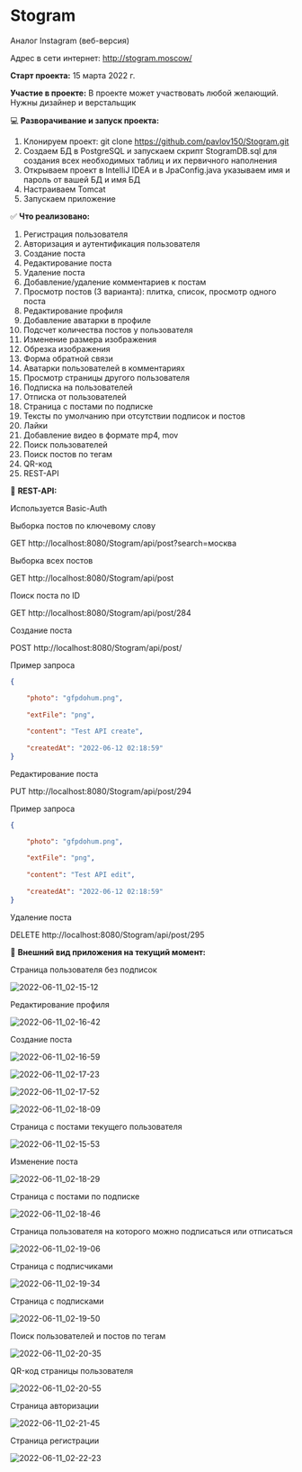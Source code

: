 # Stogram
Аналог Instagram (веб-версия)

Адрес в сети интернет: http://stogram.moscow/

**Старт проекта:** 15 марта 2022 г.

**Участие в проекте:**
В проекте может участвовать любой желающий. Нужны дизайнер и верстальщик

:computer: **Разворачивание и запуск проекта:**
1. Клонируем проект: git clone https://github.com/pavlov150/Stogram.git
2. Создаем БД в PostgreSQL и запускаем скрипт StogramDB.sql для создания всех необходимых таблиц и их первичного наполнения
3. Открываем проект в IntelliJ IDEA и в JpaConfig.java указываем имя и пароль от вашей БД и имя БД
4. Настраиваем Tomcat
5. Запускаем приложение

:white_check_mark: **Что реализовано:**
1. Регистрация пользователя
2. Авторизация и аутентификация пользователя
3. Создание поста
4. Редактирование поста
5. Удаление поста
6. Добавление/удаление комментариев к постам
7. Просмотр постов (3 варианта): плитка, список, просмотр одного поста
8. Редактирование профиля
9. Добавление аватарки в профиле
10. Подсчет количества постов у пользователя
11. Изменение размера изображения
12. Обрезка изображения
13. Форма обратной связи
14. Аватарки пользователей в комментариях
15. Просмотр страницы другого пользователя
16. Подписка на пользователей
17. Отписка от пользователей
18. Страница с постами по подписке
19. Тексты по умолчанию при отсутствии подписок и постов
20. Лайки
21. Добавление видео в формате mp4, mov
22. Поиск пользователей
23. Поиск постов по тегам
24. QR-код
25. REST-API

:abcd: **REST-API:**

Используется Basic-Auth

Выборка постов по ключевому слову

GET http://localhost:8080/Stogram/api/post?search=москва


Выборка всех постов

GET http://localhost:8080/Stogram/api/post


Поиск поста по ID

GET http://localhost:8080/Stogram/api/post/284


Создание поста

POST http://localhost:8080/Stogram/api/post/

Пример запроса

```json
{

    "photo": "gfpdohum.png",
    
    "extFile": "png",
    
    "content": "Test API create",
    
    "createdAt": "2022-06-12 02:18:59"
}
```

Редактирование поста

PUT http://localhost:8080/Stogram/api/post/294

Пример запроса

```json
{

    "photo": "gfpdohum.png",
    
    "extFile": "png",
    
    "content": "Test API edit",
    
    "createdAt": "2022-06-12 02:18:59"
}
```

Удаление поста

DELETE http://localhost:8080/Stogram/api/post/295


:iphone: **Внешний вид приложения на текущий момент:**

Страница пользователя без подписок

![2022-06-11_02-15-12](https://user-images.githubusercontent.com/15989675/173162035-7e5966cb-6fe5-462e-9eab-a91141f508fd.jpg)

Редактирование профиля

![2022-06-11_02-16-42](https://user-images.githubusercontent.com/15989675/173162059-9fcea065-275c-48cd-8554-d6d594e8c056.jpg)

Создание поста

![2022-06-11_02-16-59](https://user-images.githubusercontent.com/15989675/173162082-c23c1604-e3c1-4c10-836e-36ffdeb51106.jpg)

![2022-06-11_02-17-23](https://user-images.githubusercontent.com/15989675/173162100-e1d511b5-d6eb-46e4-a581-c821376ea52c.jpg)

![2022-06-11_02-17-52](https://user-images.githubusercontent.com/15989675/173162104-92728f23-4513-44bf-820a-aa80d1ba76ab.jpg)

![2022-06-11_02-18-09](https://user-images.githubusercontent.com/15989675/173162139-71dc521b-af7b-4e61-ad51-15b13dd21d26.jpg)

Страница с постами текущего пользователя

![2022-06-11_02-15-53](https://user-images.githubusercontent.com/15989675/173162151-cfc859ba-fe45-43a7-b04f-141567f019fb.jpg)

Изменение поста

![2022-06-11_02-18-29](https://user-images.githubusercontent.com/15989675/173162194-d93f375d-b7b9-41f9-aa32-1e3cb000c1ba.jpg)

Страница с постами по подписке

![2022-06-11_02-18-46](https://user-images.githubusercontent.com/15989675/173162214-bbee91b8-c6ab-4e2b-8b47-b0c7dd8cb7bf.jpg)

Страница пользователя на которого можно подписаться или отписаться

![2022-06-11_02-19-06](https://user-images.githubusercontent.com/15989675/173162299-cf8b966c-f69a-47ad-be12-d0912da7ee66.jpg)

Страница с подписчиками

![2022-06-11_02-19-34](https://user-images.githubusercontent.com/15989675/173162336-d7ca04f6-51a4-4ebe-9c9a-763c41d45961.jpg)

Страница с подписками

![2022-06-11_02-19-50](https://user-images.githubusercontent.com/15989675/173162357-a3a6e4fa-e4d3-4d0e-af6b-45bdd0242623.jpg)

Поиск пользователей и постов по тегам

![2022-06-11_02-20-35](https://user-images.githubusercontent.com/15989675/173162381-a2820b5b-08d2-46fc-b7c3-738bc37b82d5.jpg)

QR-код страницы пользователя

![2022-06-11_02-20-55](https://user-images.githubusercontent.com/15989675/173162398-5de577e3-aef2-413e-9548-57ea1e6b943f.jpg)

Страница авторизации

![2022-06-11_02-21-45](https://user-images.githubusercontent.com/15989675/173162409-312c8875-6031-4c17-9dac-276e0a4216a7.jpg)

Страница регистрации

![2022-06-11_02-22-23](https://user-images.githubusercontent.com/15989675/173162439-5eb72aa2-ebea-4641-a609-48ac8d217eb5.jpg)

